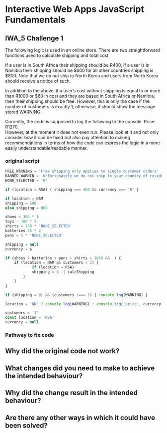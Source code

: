 # Interactive Web Apps JavaScript Fundamentals 
## IWA_5 Challenge 1 
The following logic is used in an online store. There are two straightforward functions used to calculate shipping and total cost.

If a user is in South Africa their shipping should be R400, if a user is in Namibia their shipping should be $600 for all other countries shipping is $800. Note that we do not ship to North Korea and users from North Korea should receive a notice of such.  

In addition to the above, if a user’s cost without shipping is equal to or more than R1000 or $60 in cost and they are based in South Africa or Namibia, then their shipping should be free. However, this is only the case if the number of customers is exactly 1, otherwise, it should show the message stored WARNING.  

Currently, the code is supposed to log the following to the console: Price: R1270.  
However, at the moment it does not even run. Please look at it and not only consider how it can be fixed but also pay attention to making recommendations in terms of how the code can express the logic in a more easily understandable/readable manner.  

### original script
```javascript
FREE_WARNING = 'Free shipping only applies to single customer orders'
BANNED_WARNIN = 'Unfortunately we do not ship to your country of residence'
NONE_SELECTED = '0'

if (location = RSA) { shipping === 400 && currency === 'R' }

if location = NAM
shipping = 600 
else shipping = 800

shoes = 300 * 1
toys - 100 * 5
shirts = 150 * 'NONE_SELECTED'
batteries 35 * 2
pens = 5 * 'NONE_SELECTED' 

shipping = null
currency = $

if (shoes + batteries + pens + shirts > 1000 &&  ) {
	if (location = NAM && customers < 2) {
			if (location = RSA)
		    shipping = 0 || calcShipping
		}
	}
}

if (shipping = 0) && (customers !=== 1) { console.log(WARNING) }

location = 'NK' ? console.log(WARNING) : console.log('price', currency, shoes + batteries + pens + shirts + shipping)

customers = '1'
const location = 'RSA'
currency = null
```
### Pathway to fix code
## Why did the original code not work?


## What changes did you need to make to achieve the intended behaviour?

## Why did the change result in the intended behaviour?

## Are there any other ways in which it could have been solved?
